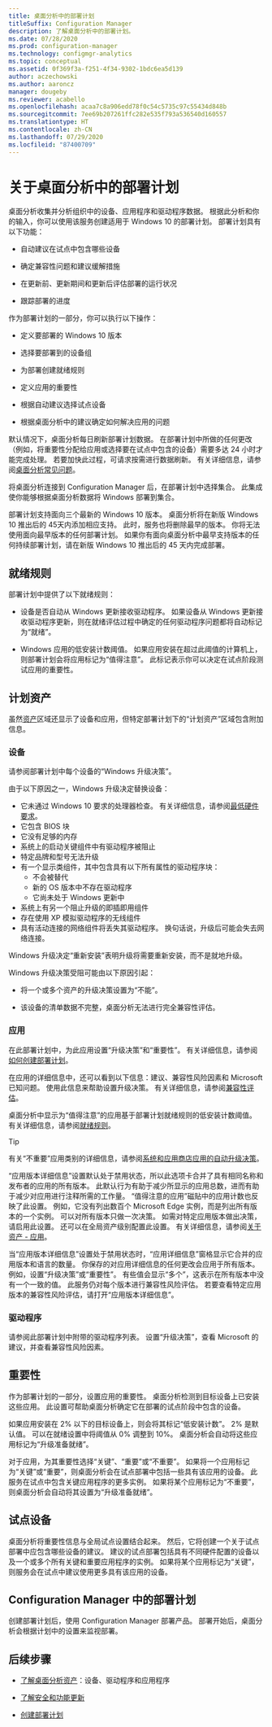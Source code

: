 ```yaml
---
title: 桌面分析中的部署计划
titleSuffix: Configuration Manager
description: 了解桌面分析中的部署计划。
ms.date: 07/28/2020
ms.prod: configuration-manager
ms.technology: configmgr-analytics
ms.topic: conceptual
ms.assetid: 0f369f3a-f251-4f34-9302-1bdc6ea5d139
author: aczechowski
ms.author: aaroncz
manager: dougeby
ms.reviewer: acabello
ms.openlocfilehash: acaa7c8a906edd78f0c54c5735c97c55434d848b
ms.sourcegitcommit: 7ee69b207261ffc282e535f793a536540d160557
ms.translationtype: HT
ms.contentlocale: zh-CN
ms.lasthandoff: 07/29/2020
ms.locfileid: "87400709"
---
```

# <a name="about-deployment-plans-in-desktop-analytics"></a>关于桌面分析中的部署计划

桌面分析收集并分析组织中的设备、应用程序和驱动程序数据。 根据此分析和你的输入，你可以使用该服务创建适用于 Windows 10 的部署计划。 部署计划具有以下功能：  

- 自动建议在试点中包含哪些设备  

- 确定兼容性问题和建议缓解措施  

- 在更新前、更新期间和更新后评估部署的运行状况  

- 跟踪部署的进度  

作为部署计划的一部分，你可以执行以下操作：  

- 定义要部署的 Windows 10 版本  

- 选择要部署到的设备组  

- 为部署创建就绪规则  

- 定义应用的重要性  

- 根据自动建议选择试点设备  

- 根据桌面分析中的建议确定如何解决应用的问题  

默认情况下，桌面分析每日刷新部署计划数据。 在部署计划中所做的任何更改（例如，将重要性分配给应用或选择要在试点中包含的设备）需要多达 24 小时才能完成处理。 若要加快此过程，可请求按需进行数据刷新。 有关详细信息，请参阅[桌面分析常见问题](faq.md#can-i-reduce-the-amount-of-time-it-takes-for-data-to-refresh-in-my-desktop-analytics-portal)。  

将桌面分析连接到 Configuration Manager 后，在部署计划中选择集合。 此集成使你能够根据桌面分析数据将 Windows 部署到集合。

部署计划支持面向三个最新的 Windows 10 版本。 桌面分析将在新版 Windows 10 推出后的 45天内添加相应支持。 此时，服务也将删除最早的版本。 你将无法使用面向最早版本的任何部署计划。 如果你有面向桌面分析中最早支持版本的任何持续部署计划，请在新版 Windows 10 推出后的 45 天内完成部署。

## <a name="readiness-rules"></a>就绪规则

部署计划中提供了以下就绪规则：

- 设备是否自动从 Windows 更新接收驱动程序。 如果设备从 Windows 更新接收驱动程序更新，则在就绪评估过程中确定的任何驱动程序问题都将自动标记为“就绪”。  

- Windows 应用的低安装计数阈值。 如果应用安装在超过此阈值的计算机上，则部署计划会将应用标记为“值得注意”。 此标记表示你可以决定在试点阶段测试应用的重要性。  

## <a name="plan-assets"></a>计划资产

<!-- 4670224 -->

虽然[资产](about-assets.md)区域还显示了设备和应用，但特定部署计划下的“计划资产”区域包含附加信息。

### <a name="devices"></a>设备

请参阅部署计划中每个设备的“Windows 升级决策”。

由于以下原因之一，Windows 升级决定替换设备：

- 它未通过 Windows 10 要求的处理器检查。 有关详细信息，请参阅[最低硬件要求](https://docs.microsoft.com/windows-hardware/design/minimum/minimum-hardware-requirements-overview#31-processor)。
- 它包含 BIOS 块
- 它没有足够的内存
- 系统上的启动关键组件中有驱动程序被阻止
- 特定品牌和型号无法升级
- 有一个显示类组件，其中包含具有以下所有属性的驱动程序块：
  - 不会被替代
  - 新的 OS 版本中不存在驱动程序
  - 它尚未处于 Windows 更新中
- 系统上有另一个阻止升级的即插即用组件
- 存在使用 XP 模拟驱动程序的无线组件
- 具有活动连接的网络组件将丢失其驱动程序。 换句话说，升级后可能会失去网络连接。

Windows 升级决定“重新安装”表明升级将需要重新安装，而不是就地升级。

Windows 升级决策受阻可能由以下原因引起：

- 将一个或多个资产的升级决策设置为“不能”。

- 该设备的清单数据不完整，桌面分析无法进行完全兼容性评估。

### <a name="apps"></a>应用

在此部署计划中，为此应用设置“升级决策”和“重要性”。 有关详细信息，请参阅[如何创建部署计划](create-deployment-plans.md)。

在应用的详细信息中，还可以看到以下信息：建议、兼容性风险因素和 Microsoft 已知问题。 使用此信息来帮助设置升级决策。 有关详细信息，请参阅[兼容性评估](compat-assessment.md)。

桌面分析中显示为“值得注意”的应用基于部署计划就绪规则的低安装计数阈值。 有关详细信息，请参阅[就绪规则](create-deployment-plans.md#readiness-rules)。

   > [!Tip]
   > 有关“不重要”应用类别的详细信息，请参阅[系统和应用商店应用的自动升级决策](about-assets.md#bkmk_plan-autoapp)。 <!-- 3587232 -->

“应用版本详细信息”设置默认处于禁用状态，所以此选项卡合并了具有相同名称和发布者的应用的所有版本。<!-- 5542186 --> 此默认行为有助于减少所显示的应用总数，进而有助于减少对应用进行注释所需的工作量。 “值得注意的应用”磁贴中的应用计数也反映了此设置。 例如，它没有列出数百个 Microsoft Edge 实例，而是列出所有版本的一个实例。 可以对所有版本只做一次决策。 如需对特定应用版本做出决策，请启用此设置。 还可以在全局资产级别配置此设置。 有关详细信息，请参阅[关于资产 - 应用](about-assets.md#apps)。

当“应用版本详细信息”设置处于禁用状态时，“应用详细信息”窗格显示它合并的应用版本和语言的数量。 你保存的对应用详细信息的任何更改会应用于所有版本。 例如，设置“升级决策”或“重要性”。 有些值会显示“多个”，这表示在所有版本中没有一个一致的值。 此服务仍对每个版本进行兼容性风险评估。 若要查看特定应用版本的兼容性风险评估，请打开“应用版本详细信息”。

### <a name="drivers"></a>驱动程序

请参阅此部署计划中附带的驱动程序列表。 设置“升级决策”，查看 Microsoft 的建议，并查看兼容性风险因素。

## <a name="importance"></a>重要性

作为部署计划的一部分，设置应用的重要性。 桌面分析检测到目标设备上已安装这些应用。 此设置可帮助桌面分析确定它在部署的试点阶段中包含的设备。

如果应用安装在 2% 以下的目标设备上，则会将其标记“低安装计数”。 2% 是默认值。 可以在就绪设置中将阈值从 0% 调整到 10%。 桌面分析会自动将这些应用标记为“升级准备就绪”。  

对于应用，为其重要性选择“关键”、“重要”或“不重要”。 如果将一个应用标记为“关键”或“重要”，则桌面分析会在试点部署中包括一些具有该应用的设备。 此服务在试点中包含关键应用程序的更多实例。 如果将某个应用标记为“不重要”，则桌面分析会自动将其设置为“升级准备就绪”。

## <a name="pilot-devices"></a>试点设备

桌面分析将重要性信息与全局试点设置结合起来。 然后，它将创建一个关于试点部署中应包含哪些设备的建议。 建议的试点部署包括具有不同硬件配置的设备以及一个或多个所有关键和重要应用程序的实例。 如果将某个应用标记为“关键”，则服务会在试点中建议使用更多具有该应用的设备。

## <a name="deployment-plans-in-configuration-manager"></a>Configuration Manager 中的部署计划

创建部署计划后，使用 Configuration Manager 部署产品。 部署开始后，桌面分析会根据计划中的设置来监视部署。

## <a name="next-steps"></a>后续步骤

- [了解桌面分析资产](about-assets.md)：设备、驱动程序和应用程序  

- [了解安全和功能更新](about-updates.md)  

- [创建部署计划](create-deployment-plans.md)  
